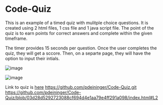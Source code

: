 # Code-Quiz

This is an example of a timed quiz with mulitple choice questions. It is created using 2 html files, 1 css file and 1 java script file. The point of the quiz is to earn points for correct answers and complete within the given timeframe.

The timer provides 15 seconds per question. Once the user completes the quiz, they will get a sccore. Then, on a separte page, they will have the option to input their intials.

![image](https://user-images.githubusercontent.com/57072421/71772991-30f5d700-2f23-11ea-903d-b99e046fc57f.png)

![image](https://user-images.githubusercontent.com/57072421/71772997-45d26a80-2f23-11ea-8d2b-86a7a3aacdfb.png)

Link to quiz is [here](https://pdeininger.github.io/Code-Quiz/)
https://github.com/pdeininger/Code-Quiz.git
https://github.com/pdeininger/Code-Quiz/blob/03d28d5292723088cf694d4e1aa79e4ff291a098/index.html#L2

